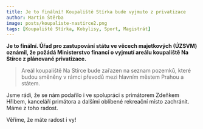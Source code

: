 ```yaml
---
title: Je to finální! Koupaliště Stírka bude vyjmuto z privatizace
author: Martin Štěrba
image: posts/koupaliste-nastirce2.png
tags: [Koupaliště Stírka, Kobylisy, Sport, Magistrát]
---
```


**Je to finální. Úřad pro zastupování státu ve věcech majetkových (ÚZSVM) oznámil, že požádá Ministerstvo financí o vyjmutí areálu koupaliště Na Stírce z plánované privatizace.**

> Areál koupaliště Na Stírce bude zařazen na seznam pozemků, které budou směněny v rámci převodů mezi hlavním městem Prahou a státem.

Jsme rádi, že se nám podařilo i ve spolupráci s primátorem Zdeňkem Hřibem, kanceláří primátora a dalšími oblíbené rekreační místo zachránit. Máme z toho radost.

Věříme, že máte radost i vy!
